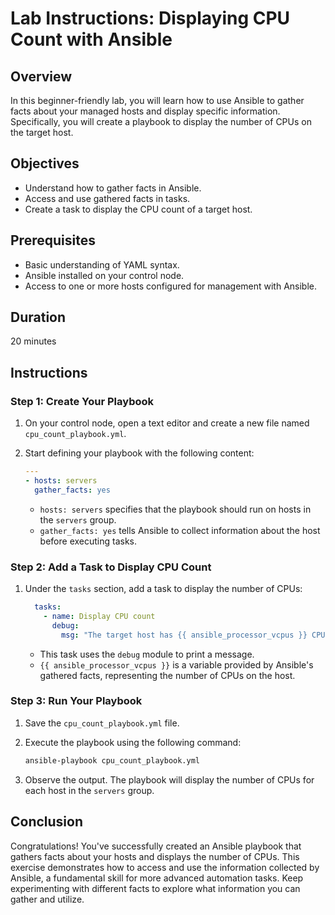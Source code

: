 # Lab Instructions: Displaying CPU Count with Ansible

## Overview

In this beginner-friendly lab, you will learn how to use Ansible to gather facts about your managed hosts and display specific information. Specifically, you will create a playbook to display the number of CPUs on the target host.

## Objectives

- Understand how to gather facts in Ansible.
- Access and use gathered facts in tasks.
- Create a task to display the CPU count of a target host.

## Prerequisites

- Basic understanding of YAML syntax.
- Ansible installed on your control node.
- Access to one or more hosts configured for management with Ansible.

## Duration

20 minutes

## Instructions

### Step 1: Create Your Playbook

1. On your control node, open a text editor and create a new file named `cpu_count_playbook.yml`.

2. Start defining your playbook with the following content:

    ```yaml
    ---
    - hosts: servers
      gather_facts: yes
    ```

    - `hosts: servers` specifies that the playbook should run on hosts in the `servers` group.
    - `gather_facts: yes` tells Ansible to collect information about the host before executing tasks.

### Step 2: Add a Task to Display CPU Count

1. Under the `tasks` section, add a task to display the number of CPUs:

    ```yaml
      tasks:
        - name: Display CPU count
          debug:
            msg: "The target host has {{ ansible_processor_vcpus }} CPUs."
    ```

    - This task uses the `debug` module to print a message.
    - `{{ ansible_processor_vcpus }}` is a variable provided by Ansible's gathered facts, representing the number of CPUs on the host.

### Step 3: Run Your Playbook

1. Save the `cpu_count_playbook.yml` file.

2. Execute the playbook using the following command:

    ```bash
    ansible-playbook cpu_count_playbook.yml
    ```

3. Observe the output. The playbook will display the number of CPUs for each host in the `servers` group.

## Conclusion

Congratulations! You've successfully created an Ansible playbook that gathers facts about your hosts and displays the number of CPUs. This exercise demonstrates how to access and use the information collected by Ansible, a fundamental skill for more advanced automation tasks. Keep experimenting with different facts to explore what information you can gather and utilize.
